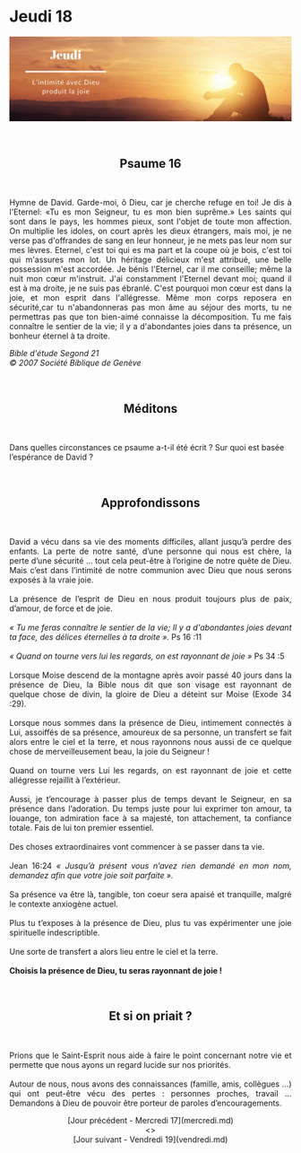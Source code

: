 # Jeudi 18
![alt text](images/SDP-Jeudi.png "Jeudi 18 - L’intimité avec Dieu produit la joie")

<br/>
<center><h2>Psaume 16</h2></center>
<br/>

<p align="justify">
Hymne de David.
Garde-moi, ô Dieu, car je cherche refuge en toi!
Je dis à l'Eternel: «Tu es mon Seigneur, tu es mon bien suprême.»
Les saints qui sont dans le pays, les hommes pieux, sont l'objet de toute mon affection.
On multiplie les idoles, on court après les dieux étrangers, mais moi, je ne verse pas d'offrandes de sang en leur honneur, je ne mets pas leur nom sur mes lèvres.
Eternel, c'est toi qui es ma part et la coupe où je bois, c'est toi qui m'assures mon lot.
Un héritage délicieux m'est attribué, une belle possession m'est accordée.
Je bénis l'Eternel, car il me conseille; même la nuit mon cœur m'instruit.
J'ai constamment l'Eternel devant moi; quand il est à ma droite, je ne suis pas ébranlé.
C'est pourquoi mon cœur est dans la joie, et mon esprit dans l'allégresse.
Même mon corps reposera en sécurité,car tu n'abandonneras pas mon âme au séjour des morts, tu ne permettras pas que ton bien-aimé connaisse la décomposition.
Tu me fais connaître le sentier de la vie; il y a d'abondantes joies dans ta présence, un bonheur éternel à ta droite.
</p>

<i>Bible d'étude Segond 21<br />
© 2007 Société Biblique de Genève</i>

<br/>
<center><h2>Méditons</h2></center>
<br/>

Dans quelles circonstances ce psaume a-t-il été écrit ? Sur quoi est basée l’espérance de David ?

<br/>
<center><h2>Approfondissons</h2></center>
<br/>

<p align="justify">
David a vécu dans sa vie des moments difficiles, allant jusqu’à perdre des enfants. La perte de notre santé, d’une personne qui nous est chère, la perte d’une sécurité … tout cela peut-être à l’origine de notre quête de Dieu. Mais c’est dans l’intimité de notre communion avec Dieu que nous serons exposés à la vraie joie.
<br/><br/>
La présence de l’esprit de Dieu en nous produit toujours plus de paix, d’amour, de force et de joie.
<br/><br/>
<i>« Tu me feras connaître le sentier de la vie; Il y a d'abondantes joies devant ta face, des délices éternelles à ta droite ».</i> Ps 16 :11
<br/><br/>
<i>« Quand on tourne vers lui les regards, on est rayonnant de joie »</i> Ps 34 :5
<br/><br/>
Lorsque Moise descend de la montagne après avoir passé 40 jours dans la présence de Dieu, la Bible nous dit que son visage est rayonnant de quelque chose de divin, la gloire de Dieu a déteint sur Moise (Exode 34 :29).
<br/><br/>
Lorsque nous sommes dans la présence de Dieu, intimement connectés à Lui, assoiffés de sa présence, amoureux de sa personne, un transfert se fait alors entre le ciel et la terre, et nous rayonnons nous aussi de ce quelque chose de merveilleusement beau, la joie du Seigneur !
<br/><br/>
Quand on tourne vers Lui les regards, on est rayonnant de joie et cette allégresse rejaillit à l’extérieur.
<br/><br/>
Aussi, je t’encourage à passer plus de temps devant le Seigneur, en sa présence dans l’adoration. Du temps juste pour lui exprimer ton amour, ta louange, ton admiration face à sa majesté, ton attachement, ta confiance totale. Fais de lui ton premier essentiel.
<br/><br/>
Des choses extraordinaires vont commencer à se passer dans ta vie.
<br/><br/>
Jean 16:24 <i>« Jusqu’à présent vous n’avez rien demandé en mon nom, demandez afin que votre joie soit parfaite ».</i>
<br/><br/>
Sa présence va être là, tangible, ton coeur sera apaisé et tranquille, malgré le contexte anxiogène actuel.
<br/><br/>
Plus tu t’exposes à la présence de Dieu, plus tu vas expérimenter une joie spirituelle indescriptible.
<br/><br/>
Une sorte de transfert a alors lieu entre le ciel et la terre. 
<br/><br/>
<b>Choisis la présence de Dieu, tu seras rayonnant de joie !</b>
</p>

<br/>
<center><h2>Et si on priait ?</h2></center>
<br/>

<p align="justify">
Prions que le Saint-Esprit nous aide à faire le point concernant notre vie et permette que nous ayons un regard lucide sur nos priorités.
<br/><br/>
Autour de nous, nous avons des connaissances (famille, amis, collègues …) qui ont peut-être vécu des pertes : personnes proches, travail ... Demandons à Dieu de pouvoir être porteur de paroles d’encouragements.
</p>

<p align="center">
[Jour précédent - Mercredi 17](mercredi.md)<br/> <> <br/>
[Jour suivant - Vendredi 19](vendredi.md)
</p>